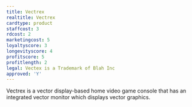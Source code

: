```yaml
---
title: Vectrex
realtitle: Vectrex
cardtype: product
staffcost: 3
rdcost: 2
marketingcost: 5
loyaltyscore: 3
longevityscore: 4
profitscore: 5
profitlength: 2
legal: Vectex is a Trademark of Blah Inc
approved: 'Y'
---
```


Vectrex is a vector display-based home video game console that has an integrated vector monitor which displays vector graphics. 
